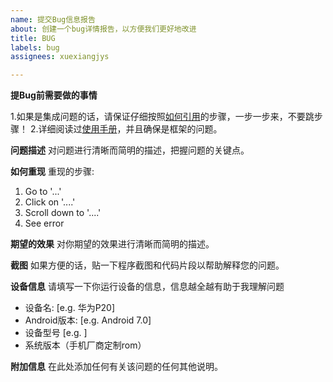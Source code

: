 ```yaml
---
name: 提交Bug信息报告
about: 创建一个bug详情报告，以方便我们更好地改进
title: BUG
labels: bug
assignees: xuexiangjys

---
```


**提Bug前需要做的事情**

1.如果是集成问题的话，请保证仔细按照[如何引用](https://github.com/xuexiangjys/XUI/wiki/%E5%A6%82%E4%BD%95%E5%BC%95%E7%94%A8)的步骤，一步一步来，不要跳步骤！
2.详细阅读过[使用手册](https://github.com/xuexiangjys/XUI/wiki)，并且确保是框架的问题。


**问题描述**
对问题进行清晰而简明的描述，把握问题的关键点。

**如何重现**
重现的步骤:
1. Go to '...'
2. Click on '....'
3. Scroll down to '....'
4. See error

**期望的效果**
对你期望的效果进行清晰而简明的描述。

**截图**
如果方便的话，贴一下程序截图和代码片段以帮助解释您的问题。

**设备信息**
请填写一下你运行设备的信息，信息越全越有助于我理解问题
 - 设备名: [e.g. 华为P20]
 - Android版本: [e.g. Android 7.0]
 - 设备型号 [e.g. ]
 - 系统版本（手机厂商定制rom）

**附加信息**
在此处添加任何有关该问题的任何其他说明。
